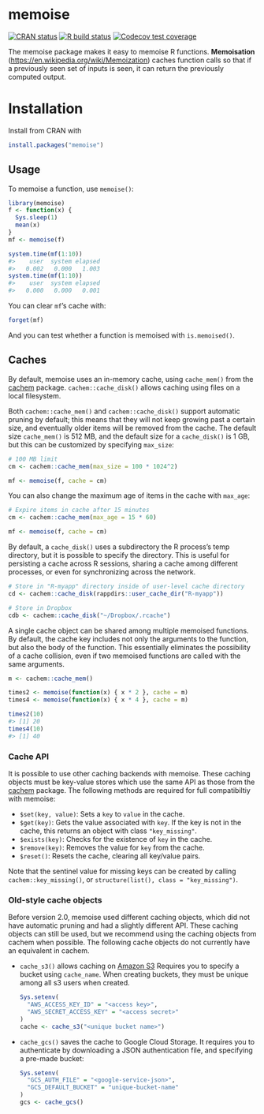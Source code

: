 
<!-- README.md is generated from README.Rmd. Please edit that file -->

# memoise

<!-- badges: start -->

[![CRAN
status](https://www.r-pkg.org/badges/version/memoise)](https://CRAN.R-project.org/package=memoise)
[![R build
status](https://github.com/r-lib/memoise/workflows/R-CMD-check/badge.svg)](https://github.com/r-lib/memoise/actions)
[![Codecov test
coverage](https://codecov.io/gh/hadley/memoise/branch/master/graph/badge.svg)](https://codecov.io/gh/hadley/memoise?branch=master)
<!-- badges: end -->

The memoise package makes it easy to memoise R functions.
**Memoisation** (<https://en.wikipedia.org/wiki/Memoization>) caches
function calls so that if a previously seen set of inputs is seen, it
can return the previously computed output.

# Installation

Install from CRAN with

``` r
install.packages("memoise")
```

## Usage

To memoise a function, use `memoise()`:

``` r
library(memoise)
f <- function(x) {
  Sys.sleep(1)
  mean(x)
}
mf <- memoise(f)
```

``` r
system.time(mf(1:10))
#>    user  system elapsed
#>   0.002   0.000   1.003
system.time(mf(1:10))
#>    user  system elapsed
#>   0.000   0.000   0.001
```

You can clear `mf`’s cache with:

``` r
forget(mf)
```

And you can test whether a function is memoised with `is.memoised()`.

## Caches

By default, memoise uses an in-memory cache, using `cache_mem()` from
the [cachem](https://cachem.r-lib.org/) package. `cachem::cache_disk()`
allows caching using files on a local filesystem.

Both `cachem::cache_mem()` and `cachem::cache_disk()` support automatic
pruning by default; this means that they will not keep growing past a
certain size, and eventually older items will be removed from the cache.
The default size `cache_mem()` is 512 MB, and the default size for a
`cache_disk()` is 1 GB, but this can be customized by specifying
`max_size`:

``` r
# 100 MB limit
cm <- cachem::cache_mem(max_size = 100 * 1024^2)

mf <- memoise(f, cache = cm)
```

You can also change the maximum age of items in the cache with
`max_age`:

``` r
# Expire items in cache after 15 minutes
cm <- cachem::cache_mem(max_age = 15 * 60)

mf <- memoise(f, cache = cm)
```

By default, a `cache_disk()` uses a subdirectory the R process’s temp
directory, but it is possible to specify the directory. This is useful
for persisting a cache across R sessions, sharing a cache among
different processes, or even for synchronizing across the network.

``` r
# Store in "R-myapp" directory inside of user-level cache directory
cd <- cachem::cache_disk(rappdirs::user_cache_dir("R-myapp"))

# Store in Dropbox
cdb <- cachem::cache_disk("~/Dropbox/.rcache")
```

A single cache object can be shared among multiple memoised functions.
By default, the cache key includes not only the arguments to the
function, but also the body of the function. This essentially eliminates
the possibility of a cache collision, even if two memoised functions are
called with the same arguments.

``` r
m <- cachem::cache_mem()

times2 <- memoise(function(x) { x * 2 }, cache = m)
times4 <- memoise(function(x) { x * 4 }, cache = m)

times2(10)
#> [1] 20
times4(10)
#> [1] 40
```

### Cache API

It is possible to use other caching backends with memoise. These caching
objects must be key-value stores which use the same API as those from
the [cachem](https://cachem.r-lib.org/) package. The following methods
are required for full compatibiltiy with memoise:

-   `$set(key, value)`: Sets a `key` to `value` in the cache.
-   `$get(key)`: Gets the value associated with `key`. If the key is not
    in the cache, this returns an object with class `"key_missing"`.
-   `$exists(key)`: Checks for the existence of `key` in the cache.
-   `$remove(key)`: Removes the value for `key` from the cache.
-   `$reset()`: Resets the cache, clearing all key/value pairs.

Note that the sentinel value for missing keys can be created by calling
`cachem::key_missing()`, or `structure(list(), class = "key_missing")`.

### Old-style cache objects

Before version 2.0, memoise used different caching objects, which did
not have automatic pruning and had a slightly different API. These
caching objects can still be used, but we recommend using the caching
objects from cachem when possible. The following cache objects do not
currently have an equivalent in cachem.

-   `cache_s3()` allows caching on [Amazon
    S3](https://aws.amazon.com/s3/) Requires you to specify a bucket
    using `cache_name`. When creating buckets, they must be unique among
    all s3 users when created.

    ``` r
    Sys.setenv(
      "AWS_ACCESS_KEY_ID" = "<access key>",
      "AWS_SECRET_ACCESS_KEY" = "<access secret>"
    )
    cache <- cache_s3("<unique bucket name>")
    ```

-   `cache_gcs()` saves the cache to Google Cloud Storage. It requires
    you to authenticate by downloading a JSON authentication file, and
    specifying a pre-made bucket:

    ``` r
    Sys.setenv(
      "GCS_AUTH_FILE" = "<google-service-json>",
      "GCS_DEFAULT_BUCKET" = "unique-bucket-name"
    )
    gcs <- cache_gcs()
    ```
